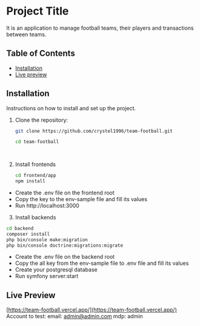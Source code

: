 # Project Title

It is an application to manage football teams, their players and transactions between teams.

## Table of Contents

- [Installation](#installation)
- [Live preview](#livepreview)


## Installation

Instructions on how to install and set up the project.
1. Clone the repository:
   ```sh
   git clone https://github.com/crystel1996/team-football.git

   cd team-football

  
2. Install frontends
   ```sh
   cd frontend/app
   npm install


  -  Create the .env file on the frontend root
  -  Copy the key to the env-sample file and fill its values
  -  Run http://localhost:3000
3. Install backends
  ```sh
  cd backend
  composer install
  php bin/console make:migration
  php bin/console doctrine:migrations:migrate

  ```
  -  Create the .env file on the backend root
  -  Copy the all key from the env-sample file to .env file and fill its values
  -  Create your postgresql database
  -  Run symfony server:start

## Live Preview
[https://team-football.vercel.app/](https://team-football.vercel.app/) <br />
Account to test:
email: admin@admin.com
mdp: admin
